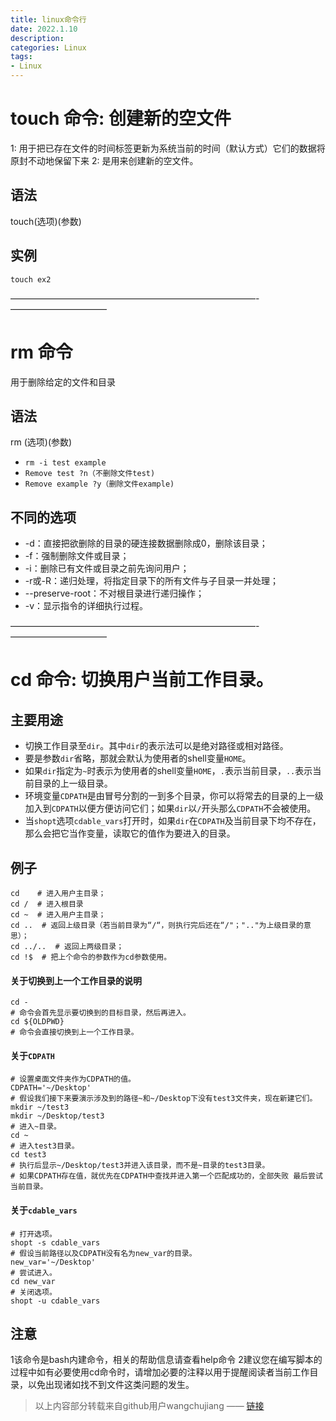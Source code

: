 ```yaml
---
title: linux命令行
date: 2022.1.10
description:  
categories: Linux
tags:
- Linux
---
```

<!-- more -->

# touch 命令: 创建新的空文件 #
1: 用于把已存在文件的时间标签更新为系统当前的时间（默认方式）它们的数据将原封不动地保留下来
2: 是用来创建新的空文件。
## 语法 ##

touch(选项)(参数)

## 实例 ##

```
touch ex2
```
————————————————————————————-———————————
# rm 命令 #

用于删除给定的文件和目录

## 语法 ##

rm (选项)(参数)

* `rm -i test example`
* `Remove test ?n（不删除文件test)`
* `Remove example ?y（删除文件example)`
##  不同的选项 ##

* -d：直接把欲删除的目录的硬连接数据删除成0，删除该目录；
* -f：强制删除文件或目录；
* -i：删除已有文件或目录之前先询问用户；
* -r或-R：递归处理，将指定目录下的所有文件与子目录一并处理；
* --preserve-root：不对根目录进行递归操作；
* -v：显示指令的详细执行过程。

————————————————————————————-———————————

# cd 命令: 切换用户当前工作目录。 #

## 主要用途 ##
* 切换工作目录至`dir`。其中`dir`的表示法可以是绝对路径或相对路径。
* 要是参数`dir`省略，那就会默认为使用者的shell变量`HOME`。
* 如果`dir`指定为`~`时表示为使用者的shell变量`HOME`，`.`表示当前目录，`..`表示当前目录的上一级目录。
* 环境变量`CDPATH`是由冒号分割的一到多个目录，你可以将常去的目录的上一级加入到`CDPATH`以便方便访问它们；如果`dir`以`/`开头那么`CDPATH`不会被使用。
* 当`shopt`选项`cdable_vars`打开时，如果`dir`在`CDPATH`及当前目录下均不存在，那么会把它当作变量，读取它的值作为要进入的目录。

## 例子  ##

```
cd    # 进入用户主目录；
cd /  # 进入根目录
cd ~  # 进入用户主目录；
cd ..  # 返回上级目录（若当前目录为“/“，则执行完后还在“/"；".."为上级目录的意思）；
cd ../..  # 返回上两级目录；
cd !$  # 把上个命令的参数作为cd参数使用。
```

#### 关于切换到上一个工作目录的说明 ####

```
cd -
# 命令会首先显示要切换到的目标目录，然后再进入。
cd ${OLDPWD}
# 命令会直接切换到上一个工作目录。
```

#### 关于`CDPATH` ####
```
# 设置桌面文件夹作为CDPATH的值。
CDPATH='~/Desktop'
# 假设我们接下来要演示涉及到的路径~和~/Desktop下没有test3文件夹，现在新建它们。
mkdir ~/test3
mkdir ~/Desktop/test3
# 进入~目录。
cd ~
# 进入test3目录。
cd test3
# 执行后显示~/Desktop/test3并进入该目录，而不是~目录的test3目录。
# 如果CDPATH存在值，就优先在CDPATH中查找并进入第一个匹配成功的，全部失败 最后尝试当前目录。
```

#### 关于`cdable_vars` ####
```
# 打开选项。
shopt -s cdable_vars
# 假设当前路径以及CDPATH没有名为new_var的目录。
new_var='~/Desktop'
# 尝试进入。
cd new_var
# 关闭选项。
shopt -u cdable_vars
```


## 注意 ##
1该命令是bash内建命令，相关的帮助信息请查看help命令
2建议您在编写脚本的过程中如有必要使用cd命令时，请增加必要的注释以用于提醒阅读者当前工作目录，以免出现诸如找不到文件这类问题的发生。



> 以上内容部分转载来自github用户wangchujiang    —— [链接](https://github.com/jaywcjlove)